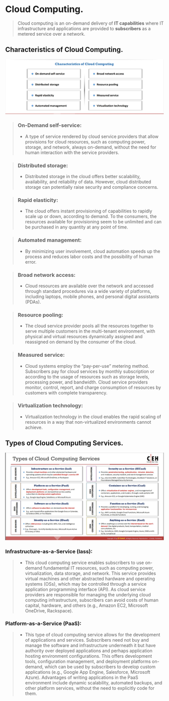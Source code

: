 # Cloud Computing. 

> Cloud computing is an on-demand delivery of **IT capabilities** where IT infrastructure and applications are provided to **subscribers** as a metered service over a network. 


## Characteristics of Cloud Computing.  


![Chacteristics of Cloud Computing](/Cloud-Computing/Characteristics-of-Cloud-Computing.png)  


> ### On-Demand self-service: 
> 
> - A type of service rendered by cloud service providers that allow provisions for cloud resources, such as computing power, storage, and network, always on-demand, without the need for human interaction with the service providers. 


> ### Distributed storage: 
>
> - Distributed storage in the cloud offers better scalability, availability, and reliability of data. However, cloud distributed storage can potentially raise security and compliance concerns.  


> ### Rapid elasticity: 
>
> - The cloud offers instant provisioning of capabilities to rapidly scale up or down, according to demand. To the consumers, the resources available for provisioning seem to be unlimited and can be purchased in any quantity at any point of time.  

> ### Automated management: 
>
> - By minimizing user involvement, cloud automation speeds up the process and reduces labor costs and the possibility of human error.  

> ### Broad network access: 
>
> - Cloud resources are available over the network and accessed through standard procedures via a wide variety of platforms, including laptops, mobile phones, and personal digital assistants (PDAs).  

> ### Resource pooling: 
>
> - The cloud service provider pools all the resources together to serve multiple customers in the multi-tenant environment, with physical and virtual resources dynamically assigned and reassigned on demand by the consumer of the cloud.  

> ### Measured service: 
>
> - Cloud systems employ the “pay-per-use” metering method. Subscribers pay for cloud services by monthly subscription or according to the usage of resources such as storage levels, processing power, and bandwidth. Cloud service providers monitor, control, report, and charge consumption of resources by customers with complete transparency.  

> ### Virtualization technology: 
>
> - Virtualization technology in the cloud enables the rapid scaling of resources in a way that non-virtualized environments cannot achieve.  


## Types of Cloud Computing Services. 

![Types of Cloud Computing Services](/Cloud-Computing/Types-of-Cloud-Computing-Services.png)


### Infrastructure-as-a-Service (Iass):  

> - This cloud computing service enables subscribers to use on-demand fundamental IT resources, such as computing power, virtualization, data storage, and network. This service provides virtual machines and other abstracted hardware and operating systems (OSs), which may be controlled through a service application programming interface (API). As cloud service providers are responsible for managing the underlying cloud computing infrastructure, subscribers can avoid costs of human capital, hardware, and others (e.g., Amazon EC2, Microsoft OneDrive, Rackspace).  

### Platform-as-a-Service (PaaS):  

> - This type of cloud computing service allows for the development of applications and services. Subscribers need not buy and manage the software and infrastructure underneath it but have authority over deployed applications and perhaps application hosting environment configurations. This offers development tools, configuration management, and deployment platforms on-demand, which can be used by subscribers to develop custom applications (e.g., Google App Engine, Salesforce, Microsoft Azure). Advantages of writing applications in the PaaS environment include dynamic scalability, automated backups, and other platform services, without the need to explicitly code for them.  

